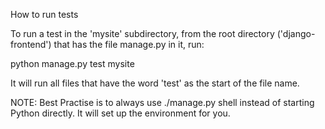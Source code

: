 How to run tests

To run a test in the 'mysite' subdirectory, from the root directory ('django-frontend') that has the file manage.py in it, run:

python manage.py test mysite

It will run all files that have the word 'test' as the start of the file name.

NOTE: Best Practise is to always use ./manage.py shell instead of starting Python directly. It will set up the environment for you.